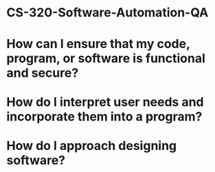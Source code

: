 # CS-320-Software-Automation-QA

<h1>How can I ensure that my code, program, or software is functional and secure?<br><br>
How do I interpret user needs and incorporate them into a program?<br><br>
How do I approach designing software?</h1>
